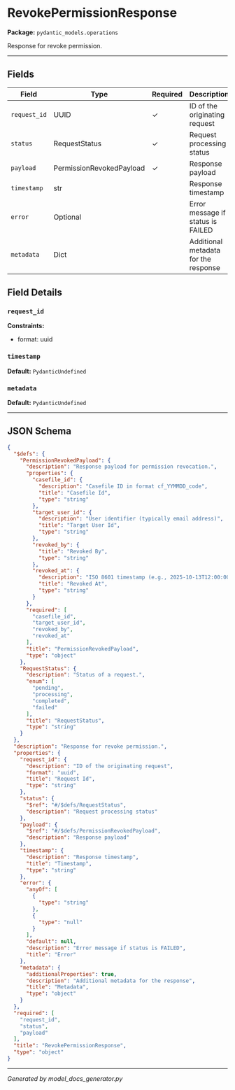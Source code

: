 # RevokePermissionResponse

**Package:** `pydantic_models.operations`

Response for revoke permission.

---

## Fields

| Field | Type | Required | Description |
|-------|------|----------|-------------|
| `request_id` | UUID | ✓ | ID of the originating request |
| `status` | RequestStatus | ✓ | Request processing status |
| `payload` | PermissionRevokedPayload | ✓ | Response payload |
| `timestamp` | str |  | Response timestamp |
| `error` | Optional |  | Error message if status is FAILED |
| `metadata` | Dict |  | Additional metadata for the response |

## Field Details

### `request_id`

**Constraints:**
- format: uuid

### `timestamp`

**Default:** `PydanticUndefined`

### `metadata`

**Default:** `PydanticUndefined`

---

## JSON Schema

```json
{
  "$defs": {
    "PermissionRevokedPayload": {
      "description": "Response payload for permission revocation.",
      "properties": {
        "casefile_id": {
          "description": "Casefile ID in format cf_YYMMDD_code",
          "title": "Casefile Id",
          "type": "string"
        },
        "target_user_id": {
          "description": "User identifier (typically email address)",
          "title": "Target User Id",
          "type": "string"
        },
        "revoked_by": {
          "title": "Revoked By",
          "type": "string"
        },
        "revoked_at": {
          "description": "ISO 8601 timestamp (e.g., 2025-10-13T12:00:00)",
          "title": "Revoked At",
          "type": "string"
        }
      },
      "required": [
        "casefile_id",
        "target_user_id",
        "revoked_by",
        "revoked_at"
      ],
      "title": "PermissionRevokedPayload",
      "type": "object"
    },
    "RequestStatus": {
      "description": "Status of a request.",
      "enum": [
        "pending",
        "processing",
        "completed",
        "failed"
      ],
      "title": "RequestStatus",
      "type": "string"
    }
  },
  "description": "Response for revoke permission.",
  "properties": {
    "request_id": {
      "description": "ID of the originating request",
      "format": "uuid",
      "title": "Request Id",
      "type": "string"
    },
    "status": {
      "$ref": "#/$defs/RequestStatus",
      "description": "Request processing status"
    },
    "payload": {
      "$ref": "#/$defs/PermissionRevokedPayload",
      "description": "Response payload"
    },
    "timestamp": {
      "description": "Response timestamp",
      "title": "Timestamp",
      "type": "string"
    },
    "error": {
      "anyOf": [
        {
          "type": "string"
        },
        {
          "type": "null"
        }
      ],
      "default": null,
      "description": "Error message if status is FAILED",
      "title": "Error"
    },
    "metadata": {
      "additionalProperties": true,
      "description": "Additional metadata for the response",
      "title": "Metadata",
      "type": "object"
    }
  },
  "required": [
    "request_id",
    "status",
    "payload"
  ],
  "title": "RevokePermissionResponse",
  "type": "object"
}
```

---

*Generated by model_docs_generator.py*

